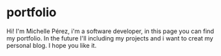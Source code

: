 # portfolio
Hi!
I'm Michelle Pérez, i'm a software developer, in this page you can find my portfolio.
In the future I'll including my projects and i want to creat my personal blog.
I hope you like it.
